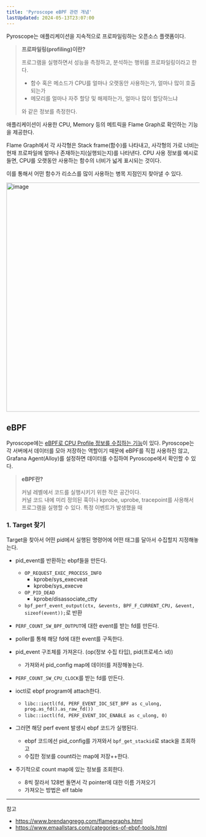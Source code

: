 ```yaml
---
title: 'Pyroscope eBPF 관련 개념'
lastUpdated: 2024-05-13T23:07:00
---
```



Pyroscope는 애플리케이션을 지속적으로 프로파일링하는 오픈소스 플랫폼이다. 

> **프로파일링(profiling)이란?**
>
> 프로그램을 실행하면서 성능을 측정하고, 분석하는 행위를 프로파일링이라고 한다. <br/>
> - 함수 혹은 메소드가 CPU를 얼마나 오랫동안 사용하는가, 얼마나 많이 호출되는가
> - 메모리를 얼마나 자주 할당 및 해제하는가, 얼마나 많이 할당하느냐
> 
> 와 같은 정보를 측정한다.

애플리케이션이 사용한 CPU, Memory 등의 메트릭을 Flame Graph로 확인하는 기능을 제공한다. 

Flame Graph에서 각 사각형은 Stack frame(함수)를 나타내고, 사각형의 가로 너비는 현재 프로파일에 얼마나 존재하는지(실행되는지)를 나타낸다. CPU 사용 정보를 예시로 들면, CPU를 오랫동안 사용하는 함수의 너비가 넓게 표시되는 것이다. 

이를 통해서 어떤 함수가 리소스를 많이 사용하는 병목 지점인지 찾아낼 수 있다.

<img style="width:597px;" alt="image" src="https://github.com/rlaisqls/rlaisqls/assets/81006587/e1e3ba7a-cced-418b-8428-875069021be8"/>

## eBPF

Pyroscope에는 [eBPF로 CPU Profile 정보를 수집하는 기능](https://grafana.com/docs/pyroscope/latest/configure-client/grafana-agent/ebpf/)이 있다. Pyroscope는 각 서버에서 데이터를 모아 저장하는 역할이기 때문에 eBPF를 직접 사용하진 않고, Grafana Agent(Alloy)를 설정하면 데이터를 수집하여 Pyroscope에서 확인할 수 있다.

> **eBPF란?**
>
> 커널 레벨에서 코드를 실행시키기 위한 작은 공간이다. <br/>
> 커널 코드 내에 미리 정의된 훅이나 kprobe, uprobe, tracepoint를 사용해서 프로그램을 실행할 수 있다. 특정 이벤트가 발생했을 때 

### 1. Target 찾기

Target을 찾아서 어떤 pid에서 실행된 명령어에 어떤 태그를 달아서 수집할지 지정해놓는다.

- pid_event를 반환하는 ebpf들을 만든다.
  - `OP_REQUEST_EXEC_PROCESS_INFO`
    - kprobe/sys_execveat
    - kprobe/sys_execve
  - `OP_PID_DEAD`
    - kprobe/disassociate_ctty
  - `bpf_perf_event_output(ctx, &events, BPF_F_CURRENT_CPU, &event, sizeof(event));`로 반환
- `PERF_COUNT_SW_BPF_OUTPUT`에 대한 event를 받는 fd를 만든다.
- poller를 통해 해당 fd에 대한 event를 구독한다.
- pid_event 구조체를 가져온다. (op(정보 수집 타입), pid(프로세스 id))
  - 가져와서 pid_config map에 데이터를 저장해놓는다.

- `PERF_COUNT_SW_CPU_CLOCK`를 받는 fd를 만든다.
- ioctl로 ebpf program에 attach한다.
  - `libc::ioctl(fd, PERF_EVENT_IOC_SET_BPF as c_ulong, prog.as_fd().as_raw_fd())`
  - `libc::ioctl(fd, PERF_EVENT_IOC_ENABLE as c_ulong, 0)`
- 그러면 해당 perf event 발생시 ebpf 코드가 실행된다.
  - ebpf 코드에선 pid_config를 가져와서 `bpf_get_stackid`로 stack을 조회하고
  - 수집한 정보를 count라는 map에 저장++한다.

- 주기적으로 count map에 있는 정보를 조회한다.
  - 8씩 잘라서 128번 돌면서 각 pointer에 대한 이름 가져오기
  - 가져오는 방법은 elf table

---
참고
- https://www.brendangregg.com/flamegraphs.html
- https://www.emaallstars.com/categories-of-ebpf-tools.html